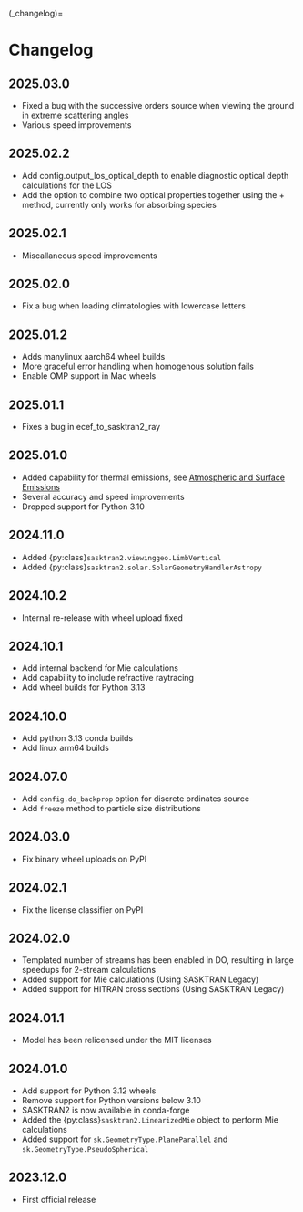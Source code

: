 
(_changelog)=
# Changelog

## 2025.03.0
- Fixed a bug with the successive orders source when viewing the ground in extreme scattering angles
- Various speed improvements

## 2025.02.2
- Add config.output_los_optical_depth to enable diagnostic optical depth calculations for the LOS
- Add the option to combine two optical properties together using the + method, currently only works for absorbing species

## 2025.02.1
- Miscallaneous speed improvements

## 2025.02.0
- Fix a bug when loading climatologies with lowercase letters

## 2025.01.2
- Adds manylinux aarch64 wheel builds
- More graceful error handling when homogenous solution fails
- Enable OMP support in Mac wheels

## 2025.01.1
- Fixes a bug in ecef_to_sasktran2_ray

## 2025.01.0
- Added capability for thermal emissions, see [Atmospheric and Surface Emissions](users_guide/emissions.md)
- Several accuracy and speed improvements
- Dropped support for Python 3.10

## 2024.11.0
- Added {py:class}`sasktran2.viewinggeo.LimbVertical`
- Added {py:class}`sasktran2.solar.SolarGeometryHandlerAstropy`

## 2024.10.2
- Internal re-release with wheel upload fixed

## 2024.10.1
- Add internal backend for Mie calculations
- Add capability to include refractive raytracing
- Add wheel builds for Python 3.13

## 2024.10.0
- Add python 3.13 conda builds
- Add linux arm64 builds

## 2024.07.0
- Add `config.do_backprop` option for discrete ordinates source
- Add `freeze` method to particle size distributions

## 2024.03.0
- Fix binary wheel uploads on PyPI

## 2024.02.1
- Fix the license classifier on PyPI

## 2024.02.0
- Templated number of streams has been enabled in DO, resulting in large speedups for 2-stream calculations
- Added support for Mie calculations (Using SASKTRAN Legacy)
- Added support for HITRAN cross sections (Using SASKTRAN Legacy)

## 2024.01.1
- Model has been relicensed under the MIT licenses

## 2024.01.0
- Add support for Python 3.12 wheels
- Remove support for Python versions below 3.10
- SASKTRAN2 is now available in conda-forge
- Added the {py:class}`sasktran2.LinearizedMie` object to perform Mie calculations
- Added support for `sk.GeometryType.PlaneParallel` and `sk.GeometryType.PseudoSpherical`

## 2023.12.0
- First official release
